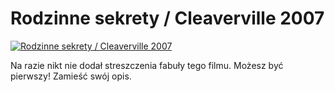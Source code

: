 Rodzinne sekrety / Cleaverville 2007 
=============
[![Rodzinne sekrety / Cleaverville 2007 ](http://vidos.pl/images/player.gif)](http://vidos.pl/rodzinne-sekrety-cleaverville-2007)

 Na razie nikt nie dodał streszczenia fabuły tego filmu. Możesz być pierwszy! Zamieść swój opis.
